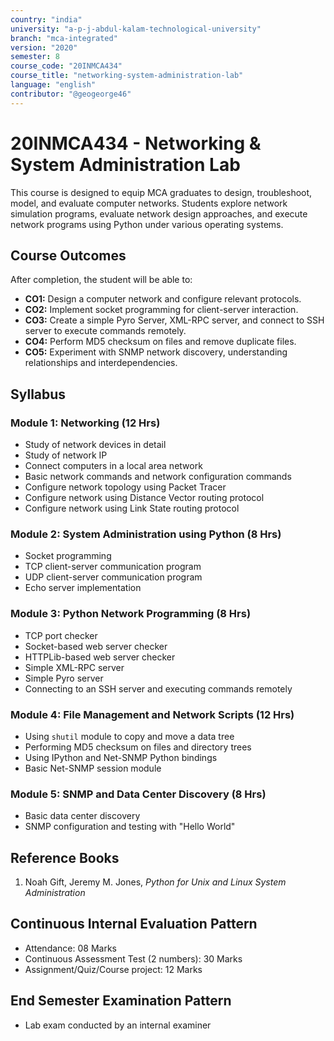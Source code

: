 ```yaml
---
country: "india"
university: "a-p-j-abdul-kalam-technological-university"
branch: "mca-integrated"
version: "2020"
semester: 8
course_code: "20INMCA434"
course_title: "networking-system-administration-lab"
language: "english"
contributor: "@geogeorge46"
---
```


# 20INMCA434 - Networking & System Administration Lab

This course is designed to equip MCA graduates to design, troubleshoot, model, and evaluate computer networks. Students explore network simulation programs, evaluate network design approaches, and execute network programs using Python under various operating systems.

## Course Outcomes
After completion, the student will be able to:

- **CO1:** Design a computer network and configure relevant protocols.  
- **CO2:** Implement socket programming for client-server interaction.  
- **CO3:** Create a simple Pyro Server, XML-RPC server, and connect to SSH server to execute commands remotely.  
- **CO4:** Perform MD5 checksum on files and remove duplicate files.  
- **CO5:** Experiment with SNMP network discovery, understanding relationships and interdependencies.

## Syllabus

### Module 1: Networking (12 Hrs)
- Study of network devices in detail  
- Study of network IP  
- Connect computers in a local area network  
- Basic network commands and network configuration commands  
- Configure network topology using Packet Tracer  
- Configure network using Distance Vector routing protocol  
- Configure network using Link State routing protocol

### Module 2: System Administration using Python (8 Hrs)
- Socket programming  
- TCP client-server communication program  
- UDP client-server communication program  
- Echo server implementation

### Module 3: Python Network Programming (8 Hrs)
- TCP port checker  
- Socket-based web server checker  
- HTTPLib-based web server checker  
- Simple XML-RPC server  
- Simple Pyro server  
- Connecting to an SSH server and executing commands remotely

### Module 4: File Management and Network Scripts (12 Hrs)
- Using `shutil` module to copy and move a data tree  
- Performing MD5 checksum on files and directory trees  
- Using IPython and Net-SNMP Python bindings  
- Basic Net-SNMP session module

### Module 5: SNMP and Data Center Discovery (8 Hrs)
- Basic data center discovery  
- SNMP configuration and testing with "Hello World"

## Reference Books
1. Noah Gift, Jeremy M. Jones, *Python for Unix and Linux System Administration*

## Continuous Internal Evaluation Pattern
- Attendance: 08 Marks  
- Continuous Assessment Test (2 numbers): 30 Marks  
- Assignment/Quiz/Course project: 12 Marks

## End Semester Examination Pattern
- Lab exam conducted by an internal examiner
